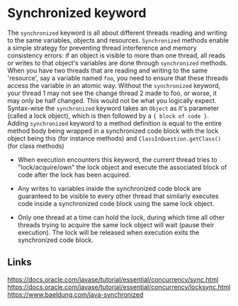 # Synchronized keyword

The `synchronized` keyword is all about different threads reading and writing to the same variables, objects and resources. `Synchronized` methods enable a simple strategy for preventing thread interference and memory consistency errors: if an object is visible to more than one thread, all reads or writes to that object's variables are done through `synchronized` methods. When you have two threads that are reading and writing to the same 'resource', say a variable named `foo`, you need to ensure that these threads access the variable in an atomic way. Without the `synchronized` keyword, your thread 1 may not see the change thread 2 made to foo, or worse, it may only be half changed. This would not be what you logically expect. Syntax-wise the `synchronized` keyword takes an `Object` as it's parameter (called a lock object), which is then followed by a `{ block of code }`. Adding `synchronized` keyword to a method definition is equal to the entire method body being wrapped in a synchronized code block with the lock object being this (for instance methods) and `ClassInQuestion.getClass()` (for class methods)
 
- When execution encounters this keyword, the current thread tries to "lock/acquire/own" the lock object and execute the associated block of code after the lock has been acquired. 

- Any writes to variables inside the synchronized code block are guaranteed to be visible to every other thread that similarly executes code inside a synchronized code block using the same lock object.

- Only one thread at a time can hold the lock, during which time all other threads trying to acquire the same lock object will wait (pause their execution). The lock will be released when execution exits the synchronized code block.
 
## Links
https://docs.oracle.com/javase/tutorial/essential/concurrency/sync.html
https://docs.oracle.com/javase/tutorial/essential/concurrency/locksync.html  
https://www.baeldung.com/java-synchronized
